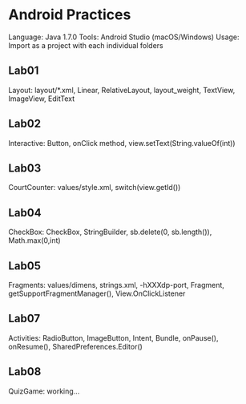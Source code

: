 # Android Practices

Language: Java 1.7.0
Tools: Android Studio (macOS/Windows)
Usage: Import as a project with each individual folders

## Lab01
Layout: layout/*.xml, Linear, RelativeLayout, layout_weight, TextView, ImageView, EditText  

## Lab02
Interactive: Button, onClick method, view.setText(String.valueOf(int))  

## Lab03
CourtCounter: values/style.xml, switch(view.getId())  

## Lab04
CheckBox: CheckBox, StringBuilder, sb.delete(0, sb.length()), Math.max(0,int)  

## Lab05
Fragments: values/dimens, strings.xml, -hXXXdp-port, Fragment, getSupportFragmentManager(), View.OnClickListener  

## Lab07
Activities: RadioButton, ImageButton, Intent, Bundle, onPause(), onResume(), SharedPreferences.Editor()  

## Lab08
QuizGame: working...  
